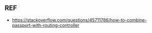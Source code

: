 

## REF

- https://stackoverflow.com/questions/45711786/how-to-combine-passport-with-routing-controller

